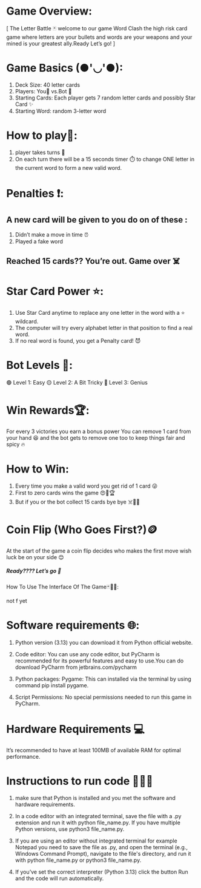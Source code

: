 # Game Overview:
   [ The Letter Battle 🃏
    welcome to our game Word Clash the high risk card game 
    where letters are your bullets and words are your weapons
    and your mined is your greatest ally.Ready Let’s go! ]

# Game Basics (●'◡'●):
1. Deck Size: 40 letter cards
2. Players: You🧍 vs.Bot 🤖
3. Starting Cards: Each player gets 7 random letter cards and possibly Star Card ✨
4. Starting Word: random 3-letter word

# How to play🤔:
1. player takes turns 🔁
2. On each turn there will be a 15 seconds timer ⏱️ to change
   ONE letter in the current word to form a new valid word.

# Penalties ❗:
## A new card will be given to you do on of these :
1. Didn’t make a move in time ⏰
2. Played a fake word 

## Reached 15 cards?? You’re out. Game over ☠️

# Star Card Power ⭐:
1. Use Star Card anytime to replace any one letter in the word with a ⭐ wildcard.
2. The computer will try every alphabet letter in that position to find a real word.
3. If no real word is found, you get a Penalty card! 😈

# Bot Levels 💪:
🟢 Level 1: Easy 
🟡 Level 2: A Bit Tricky
🔴 Level 3: Genius

# Win Rewards🏆:
For every 3 victories you earn a bonus power
You can remove 1 card from your hand 😆 and the bot 
gets to remove one too to keep things fair and spicy 🔥

# How to Win:
1. Every time you make a valid word you get rid of 1 card 😜
2. First to zero cards wins the game 😍🎉🏆
3. But if you or the bot collect 15 cards bye bye ☠️😵‍💫

# Coin Flip (Who Goes First?)🪙
At the start of the game a coin flip decides who makes the first move 
wish luck be on your side 😊

##### Ready???? Let’s go 🤗

How To Use The Interface Of The Game🃏🧩✨:



not f yet 




# Software requirements 🌐:
1. Python version (3.13) you can download it from Python official website.
 
2. Code editor: You can use any code editor, but PyCharm is recommended for 
    its powerful features and easy to use.You can do  download PyCharm from
    jetbrains.com/pycharm

3. Python packages:  Pygame: This can installed via the terminal by using 
    command pip install pygame. 

4. Script Permissions: No special permissions needed to run this game in
    PyCharm. 

# Hardware Requirements 💻
It’s recommended to have at least 100MB of available RAM for optimal performance.

# Instructions to run code 🏃‍♂️‍➡️
1. make sure that Python is installed and you met the software and hardware requirements.

2. In a code editor with an integrated terminal, save the file with a .py extension and 
    run it with python file_name.py. If you have multiple Python versions, use python3 file_name.py.

3. If you are using an editor without integrated terminal for example Notepad you need to save the file as .py, and open the 
    terminal (e.g., Windows Command Prompt), navigate to the file's directory, and run it with python file_name.py or python3 file_name.py.

4. If you’ve set the correct interpreter (Python 3.13) click the button Run and the code will run automatically.



                 









        
    









